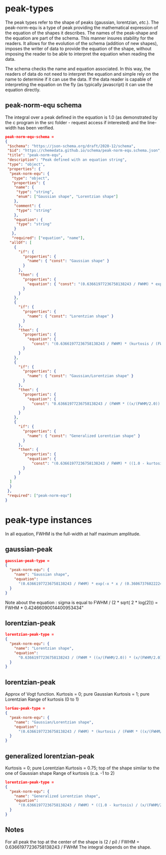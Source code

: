 # peak-types

The peak types refer to the shape of peaks (gaussian, lorentzian, *etc.*).
The peak-norm-equ is a type of peak providing the mathematical expression of the equation of the shapes it describes. The names of the peak-shape and the equation are part of the schema. This manner insures stability for the readers. It allows for the evolution of the schema (addition of new shapes), imposes the writer of data to provide the equation of the shape, without imposing the reader to be able to interpret the equation when reading the data.

The schema checks the name and equation associated. In this way, the readers of data do not need to interpret the equation and simple rely on the name to determine if it can use the data. If the data reader is capable of interpreting the equation on the fly (as typically javascript) it can use the equation directly.

## peak-norm-equ schema

The integral over a peak defined in the equation is 1.0 (as demonstrated by the c program in the src folder - request access if interested) and the line-width has been verified.

```json
peak-norm-equ-schema = 
{
 "$schema": "https://json-schema.org/draft/2020-12/schema",
 "$id": "https://chemedata.github.io/schema/peak-norm-equ.schema.json",
 "title": "peak-norm-equ",
 "description": "Peak defined with an equation string",
 "type": "object",
 "properties": {
  "peak-norm-equ": {
   "type": "object",
   "properties": {
    "name": {
     "type": "string",
     "enum": ["Gaussian shape", "Lorentzian shape"]
    },
    "comment": {
     "type": "string"
    },
    "equation": {
     "type": "string"
    }
   },
   "required": ["equation", "name"],
  "allOf": [
    {
      "if": {
        "properties": {
          "name": { "const": "Gaussian shape" }
        }
      },
      "then": {
        "properties": {
          "equation": { "const": "(0.63661977236758138243 / FWHM) * exp(-x * x / (0.36067376022224084675 * FWHM * FWHM))"}
        }
      }
    },
    {
      "if": {
        "properties": {
          "name": { "const": "Lorentzian shape" }
        }
      },
      "then": {
        "properties": {
          "equation": {
            "const": "(0.63661977236758138243 / FWHM) * (kurtosis / (FWHM * ((x/(FWHM/2.0)) * (x/(FWHM/2.0)) + 1)) + (1.0 - kurtosis) * exp(-x * x / (0.36067376022224084675 * FWHM * FWHM)))"}
        }
      }
    },
    {
      "if": {
        "properties": {
          "name": { "const": "Gaussian/Lorentzian shape" }
        }
      },
      "then": {
        "properties": {
          "equation": {
            "const": "0.63661977236758138243 / (FWHM * ((x/(FWHM/2.0)) * (x/(FWHM/2.0)) + 1))"}
        }
      }
    },
    {
      "if": {
        "properties": {
          "name": { "const": "Generalized Lorentzian shape" }
        }
      },
      "then": {
        "properties": {
          "equation": {
            "const": "(0.63661977236758138243 / FWHM) * ((1.0 - kurtosis) / (x/(FWHM/2.0) * x/(FWHM/2.0) + 1)  +  kurtosis * (1.0 + 0.5 * x/(FWHM/2.0) * x/(FWHM/2.0)) / ( (x/(FWHM/2.0) * x/(FWHM/2.0) + 1) + x/(FWHM/2.0) * x/(FWHM/2.0) * x/(FWHM/2.0) * x/(FWHM/2.0)))"}
        }
      }
    }
  ]
  }
 },
 "required": ["peak-norm-equ"]
}
```


# peak-type instances

In all equation, FWHM is the full-width at half maximum amplitude.
## gaussian-peak

```json
gaussian-peak-type = 
{
  "peak-norm-equ": {
    "name": "Gaussian shape",
    "equation": 
      "(0.63661977236758138243 / FWHM) * exp(-x * x / (0.36067376022224084675 * FWHM * FWHM))",
  }
}
```
Note about the equation : sigma is equal to ​FWHM​ / (2 * sqrt( 2 * log(2))) = ​FWHM​ * 0.42466090014400953434"

## lorentzian-peak

```json
lorentzian-peak-type = 
{
  "peak-norm-equ": {
    "name": "Lorentzian shape",
    "equation": 
      "0.63661977236758138243 / (FWHM * ((x/(FWHM/2.0)) * (x/(FWHM/2.0)) + 1))"
  }
}
```
## lorentzian-peak

Approx of Vogt function.
Kurtosis = 0; pure Gaussian
Kurtosis = 1; pure Lorentzian
Range of kurtosis (0 to 1)


```json
lorGau-peak-type = 
{
  "peak-norm-equ": {
    "name": "Gaussian/Lorentzian shape",
    "equation": 
      "(0.63661977236758138243 / FWHM) * (kurtosis / (FWHM * ((x/(FWHM/2.0)) * (x/(FWHM/2.0)) + 1)) + (1.0 - kurtosis) * exp(-x * x / (0.36067376022224084675 * FWHM * FWHM)))"
  }
}
```

## generalized lorentzian-peak

Kurtosis = 0; pure Lorentzian
Kurtosis = 0.75; top of the shape similar to the one of Gaussian shape
Range of kurtosis (c.a. -1 to 2)
```json
lorentzian-peak-type = 
{
  "peak-norm-equ": {
    "name": "Generalized Lorentzian shape",
    "equation": 
      "(0.63661977236758138243 / FWHM) * ((1.0 - kurtosis) / (x/(FWHM/2.0) * x/(FWHM/2.0) + 1)  +  kurtosis * (1.0 + 0.5 * x/(FWHM/2.0) * x/(FWHM/2.0)) / ( (x/(FWHM/2.0) * x/(FWHM/2.0) + 1) + x/(FWHM/2.0) * x/(FWHM/2.0) * x/(FWHM/2.0) * x/(FWHM/2.0)))"
  }
}
```
## Notes
For all peak the top at the center of the shape is (2 / pi) / FWHM = 0.63661977236758138243 / FWHM
The integral depends on the shape.
